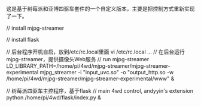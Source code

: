 这是基于树莓派和亚博四驱车套件的一个自定义版本，主要是把控制方式重新实现了一下。

// install mjpg-streamer

// install flask

// 后台程序开机自启，放到/etc/rc.local里面
vi /etc/rc.local
...
// 在后台运行mjpg-streamer，提供摄像头Web服务
// run mjpg-streamer
LD_LIBRARY_PATH=/home/pi/4wd/mjpg-streamer/mjpg-streamer-experimental mjpg_streamer -i "input_uvc.so" -o "output_http.so -w /home/pi/4wd/mjpg-streamer/mjpg-streamer-experimental/www" &

// 树莓派四驱车主控程序，基于flask
// main 4wd control, andyyin's extension
python /home/pi/4wd/flask/index.py &


